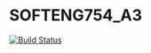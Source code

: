 # SOFTENG754_A3

[![Build Status](https://travis-ci.com/janao422/SOFTENG754_A3.svg?token=tez9pwc4F95ydsy8qhq2&branch=master)](https://travis-ci.com/janao422/SOFTENG754_A3)
